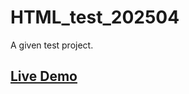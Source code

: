 # HTML_test_202504

A given test project.

## [Live Demo](https://pbain63.github.io/HTML_test_202504)
